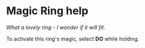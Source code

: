 # Magic Ring help

*What a lovely ring - I wonder if it will fit.*

To activate this ring's magic, select **DO** while holding.
